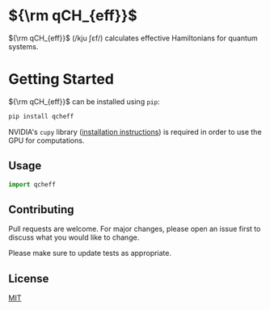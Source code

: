 # ${\rm qCH_{eff}}$
${\rm qCH_{eff}}$ (/kju ʃɛf/) calculates effective Hamiltonians for quantum systems.
# Getting Started
 ${\rm qCH_{eff}}$ can be installed using `pip`:
```sh
pip install qcheff
 ```
NVIDIA's `cupy` library ([installation instructions](https://docs.cupy.dev/en/stable/install.html#))  is required in order to use the GPU for computations. 


## Usage

```python
import qcheff

```

## Contributing

Pull requests are welcome. For major changes, please open an issue first
to discuss what you would like to change.

Please make sure to update tests as appropriate.

## License

[MIT](https://choosealicense.com/licenses/mit/)